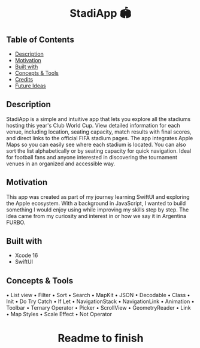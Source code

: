# <p style="text-align: center;"> StadiApp 🏟️ </p>

## Table of Contents

- [Description](#description)
- [Motivation](#motivation)
- [Built with](#built-with)
- [Concepts & Tools](#concepts-&-tools)
- [Credits](#credits)
- [Future Ideas](#future)


## Description

StadiApp is a simple and intuitive app that lets you explore all the stadiums hosting this year's Club World Cup. View detailed information for each venue, including location, seating capacity, match results with final scores, and direct links to the official FIFA stadium pages. The app integrates Apple Maps so you can easily see where each stadium is located. You can also sort the list alphabetically or by seating capacity for quick navigation. Ideal for football fans and anyone interested in discovering the tournament venues in an organized and accessible way.


## Motivation

This app was created as part of my journey learning SwiftUI and exploring the Apple ecosystem. With a background in JavaScript, I wanted to build something I would enjoy using while improving my skills step by step. The idea came from my curiosity and interest in or how we say it in Argentina FURBO.


## Built with

- Xcode 16
- SwiftUI


## Concepts & Tools

• List view • Filter • Sort • Search • MapKit • JSON • Decodable • Class • Init • Do Try Catch • If Let • NavigationStack • NavigationLink • Animation • Toolbar • Ternary Operator • Picker • ScrollView • GeometryReader • Link • Map Styles • Scale Effect • Not Operator

# <p style="text-align: center;"> Readme to finish </p>

